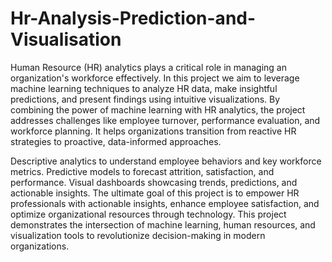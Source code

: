 # Hr-Analysis-Prediction-and-Visualisation
Human Resource (HR) analytics plays a critical role in managing an organization's workforce effectively. In this project we aim to leverage machine learning techniques to analyze HR data, make insightful predictions, and present findings using intuitive visualizations. By combining the power of machine learning with HR analytics, the project addresses challenges like employee turnover, performance evaluation, and workforce planning. It helps organizations transition from reactive HR strategies to proactive, data-informed approaches.

Descriptive analytics to understand employee behaviors and key workforce metrics.
Predictive models to forecast attrition, satisfaction, and performance.
Visual dashboards showcasing trends, predictions, and actionable insights.
The ultimate goal of this project is to empower HR professionals with actionable insights, enhance employee satisfaction, and optimize organizational resources through technology. This project demonstrates the intersection of machine learning, human resources, and visualization tools to revolutionize decision-making in modern organizations.
